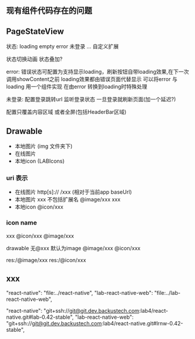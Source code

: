 ## 现有组件代码存在的问题


## PageStateView

状态:
loading
empty
error
未登录
... 自定义扩展

状态切换动画
状态叠加?

error:
错误状态可配置为支持显示loading，刷新按钮自带loading效果,在下一次调用showContent之前 loading效果都由错误页面代替显示
可以将error 与loading 用一个组件实现 在由error 转换到loading时特殊处理

未登录:
配置登录跳转url
监听登录状态 一旦登录就刷新页面(加一个延迟?)

配置只覆盖内容区域 或者全屏(包括HeaderBar区域)

## Drawable
* 本地图片 (img 文件夹下)
* 在线图片
* 本地icon (LABIcons)

### uri 表示
* 在线图片
http[s]://
/xxx (相对于当前app baseUrl)
* 本地图片 xxx 不包括扩展名
@image/xxx
xxx
* 本地icon
@icon/xxx

### icon name
xxx
@icon/xxx
@image/xxx


drawable
无@xxx 默认为image
@image/xxx
@icon/xxx

res:/@image/xxx
res:/@icon/xxx


## xxx
"react-native": "file:../react-native",
"lab-react-native-web": "file:../lab-react-native-web",

"react-native": "git+ssh://git@git.dev.backustech.com:lab4/react-native.git#lab-0.42-stable",
"lab-react-native-web": "git+ssh://git@git.dev.backustech.com:lab4/react-native.git#lrnw-0.42-stable",

